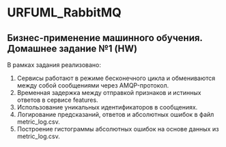 # URFUML_RabbitMQ
## Бизнес-применение машинного обучения. Домашнее задание №1 (HW)
В рамках задания реализовано:
1. Сервисы работают в режиме бесконечного цикла и обмениваются между собой сообщениями через AMQP-протокол.
2. Временная задержка между отправкой признаков и истинных ответов в сервисе features.
3. Использование уникальных идентификаторов в сообщениях.
4. Логирование предсказаний, ответов и абсолютных ошибок в файл metric_log.csv.
5. Построение гистограммы абсолютных ошибок на основе данных из metric_log.csv.
